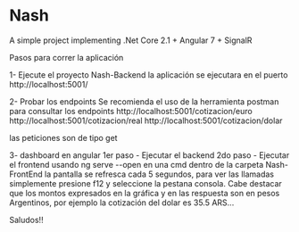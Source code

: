 # Nash
A simple project implementing .Net Core 2.1 + Angular 7 + SignalR

Pasos para correr la aplicación

1- Ejecute el proyecto Nash-Backend
   la aplicación se ejecutara en el puerto http://localhost:5001/ 
   
2- Probar los endpoints
   Se recomienda el uso de la herramienta postman para consultar los endpoints
   http://localhost:5001/cotizacion/euro
   http://localhost:5001/cotizacion/real
   http://localhost:5001/cotizacion/dolar
   
   las peticiones son de tipo get
   
3- dashboard en angular
   1er paso - Ejecutar el backend
   2do paso - Ejecutar el frontend usando ng serve --open en una cmd dentro de la carpeta Nash-FrontEnd
   la pantalla se refresca cada 5 segundos, para ver las llamadas simplemente presione f12 y seleccione la pestana consola.
   Cabe destacar que los montos expresados en la gráfica y en las respuesta son en pesos Argentinos, por ejemplo la cotización del dolar es 35.5 ARS... 

Saludos!!
